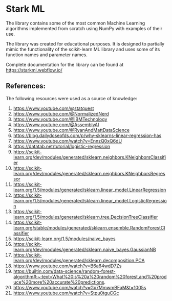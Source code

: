 # Stark ML
The library contains some of the most common Machine Learning
algorithms implemented from scratch using NumPy with examples of their use.

The library was created for educational purposes.
It is designed to partially mimic the functionality of the scikit-learn
ML library and uses some of its function names and parameter names.

Complete documentation for the library can be found at https://starkml.webflow.io/

References:
-----------

The following resources were used as a source of knowledge:

1. https://www.youtube.com/@statquest
2. https://www.youtube.com/@NormalizedNerd
3. https://www.youtube.com/@IBMTechnology
4. https://www.youtube.com/@AssemblyAI
5. https://www.youtube.com/@RyanAndMattDataScience
6. https://blog.dailydoseofds.com/p/why-sklearns-linear-regression-has
7. https://www.youtube.com/watch?v=EnnzQ0xQ6dU
8. https://datatab.net/tutorial/logistic-regression
9. https://scikit-learn.org/dev/modules/generated/sklearn.neighbors.KNeighborsClassifier
10. https://scikit-learn.org/dev/modules/generated/sklearn.neighbors.KNeighborsRegressor
11. https://scikit-learn.org/1.5/modules/generated/sklearn.linear_model.LinearRegression
12. https://scikit-learn.org/1.5/modules/generated/sklearn.linear_model.LogisticRegression
13. https://scikit-learn.org/1.5/modules/generated/sklearn.tree.DecisionTreeClassifier
14. https://scikit-learn.org/stable/modules/generated/sklearn.ensemble.RandomForestClassifier
15. https://scikit-learn.org/1.5/modules/naive_bayes
16. https://scikit-learn.org/dev/modules/generated/sklearn.naive_bayes.GaussianNB
17. https://scikit-learn.org/dev/modules/generated/sklearn.decomposition.PCA
18. https://www.youtube.com/watch?v=B6a64wdD7Zs
19. https://builtin.com/data-science/random-forest-algorithm#:~:text=What%20is%20a%20random%20forest,and%20produce%20more%20accurate%20predictions.
20. https://www.youtube.com/watch?v=Gx7MmwmBFaM&t=1005s
21. https://www.youtube.com/watch?v=Stpu0tguCGc